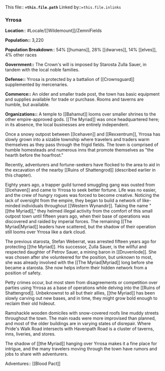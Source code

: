 This file:: **`=this.file.path`**
Linked by::`=this.file.inlinks`
### Yrrosa
**Location**:: #Locale/[[Wildemount]]/ZemniFields 

**Population::** 3,220 

**Population Breakdown**:: 54% [[humans]], 28% [[dwarves]], 14% [[elves]], 4% other races

**Government::** The Crown's will is imposed by Starosta Zulla Sauer, in tandem with the local noble families.

**Defense::** Yrrosa is protected by a battalion of [[Crownsguard]] supplemented by mercenaries.

**Commerce::** An older and smaller trade post, the town has basic equipment and supplies available for trade or purchase. Rooms and taverns are humble, but available.

**Organizations::** A temple to [[Bahamut]] looms over smaller shrines to the other empire-approved gods. [[The Myriad]] was once headquartered here; in its absence, the local businesses are entirely independent.

Once a snowy outpost between [[Icehaven]] and [[Rexxentrum]], Yrrosa has slowly grown into a sizable township where travelers and traders warm themselves as they pass through the frigid fields. The town is comprised of humble homesteads and numerous inns that promote themselves as "the hearth before the hoarfrost."

Recently, adventurers and fortune-seekers have flocked to the area to aid in the excavation of the nearby [[Ruins of Shattengrod]] (described earlier in this chapter).

Eighty years ago, a trapper guild turned smuggling gang was ousted from [[Icehaven]] and came to Yrrosa to seek better fortune. Life was no easier, and the crew of hungry rogues was forced to become creative. Noticing the lack of oversight from the empire, they began to build a network of like-minded individuals throughout [[Western Wynandir]]. Taking the name "[[the Myriad]]," they helmed illegal activity from the comfort of this small outpost town until fifteen years ago, when their base of operations was discovered and raided by imperial forces. The remaining [[The Myriad|Myriad]] leaders have scattered, but the shadow of their operation still looms over Yrrosa like a dark cloud.

The previous starosta, Stefan Weberrat, was arrested fifteen years ago for protecting [[the Myriad]]. His successor, Zulla Sauer, is the willful and respected daughter of Petrov Sauer, a mining baron in [[Druvenlode]]. She was chosen after she volunteered for the position, but unknown to most, she was already involved with the [[The Myriad|Myriad]] long before she became a starosta. She now helps inform their hidden network from a position of safety.

Petty crimes occur, but most stem from disagreements or competition over parties using Yrrosa as a base of operations while delving into the [[Ruins of Shattengrod]]. Unbeknownst to all but their allies, [[the Myriad]] has been slowly carving out new bases, and in time, they might grow bold enough to reclaim their old hideout.

Ramshackle wooden domiciles with snow-covered roofs line muddy streets throughout the town. The main roads were more improvised than planned, and most of the older buildings are in varying states of disrepair. Where Pride's Walk Road intersects with Havenpath Road is a cluster of taverns, inns, liveries, and stores.

The shadow of [[the Myriad]] hanging over Yrrosa makes it a fine place for intrigue, and the many travelers moving through the town have rumors and jobs to share with adventurers.

Adventures:: [[Blood Pact]]